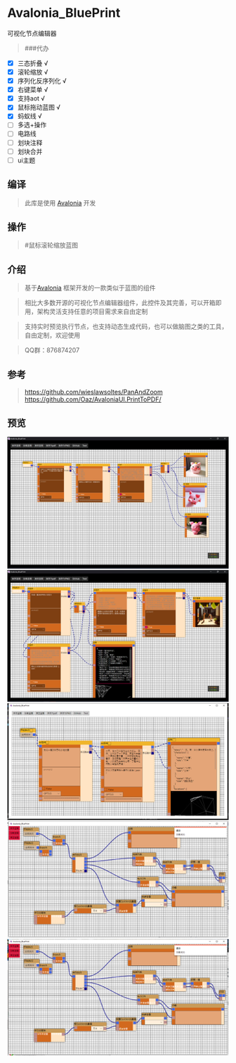 # Avalonia_BluePrint

可视化节点编辑器

> ###代办  
- [x] 三态折叠 √  
- [x] 滚轮缩放 √
- [x] 序列化反序列化 √
- [x] 右键菜单 √
- [x] 支持aot √
- [x] 鼠标拖动蓝图 √ 
- [x] 蚂蚁线 √  
- [ ] 多选+操作  
- [ ] 电路线  
- [ ] 划块注释  
- [ ] 划块合并  
- [ ] ui主题  

## 编译 

> 此库是使用 [Avalonia](https://github.com/AvaloniaUI/Avalonia) 开发

## 操作
> #鼠标滚轮缩放蓝图

## 介绍
> 基于[Avalonia](https://github.com/AvaloniaUI/Avalonia) 框架开发的一款类似于蓝图的组件 

> 相比大多数开源的可视化节点编辑器组件，此控件及其完善，可以开箱即用，架构灵活支持任意的项目需求来自由定制

> 支持实时预览执行节点，也支持动态生成代码，也可以做脑图之类的工具，自由定制，欢迎使用

> QQ群：876874207

## 参考
> https://github.com/wieslawsoltes/PanAndZoom
> https://github.com/Oaz/AvaloniaUI.PrintToPDF/

## 预览

![](Preview/1.png)
![](Preview/2.png)
![](Preview/3.png)
![](Preview/4.png)
![](Preview/5.png)